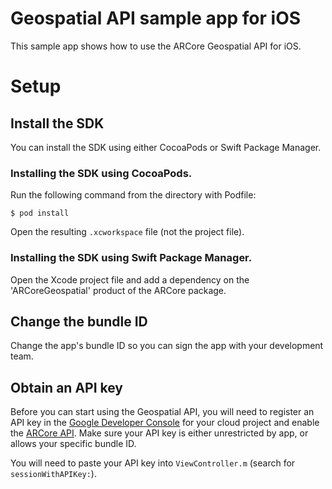 # Geospatial API sample app for iOS

This sample app shows how to use the ARCore Geospatial API for iOS.

# Setup

## Install the SDK

You can install the SDK using either CocoaPods or Swift Package Manager.

### Installing the SDK using CocoaPods.

Run the following command from the directory with Podfile:

```
$ pod install
```

Open the resulting `.xcworkspace` file (not the project file).

### Installing the SDK using Swift Package Manager.

Open the Xcode project file and add a dependency on the 'ARCoreGeospatial'
product of the ARCore package.

## Change the bundle ID

Change the app's bundle ID so you can sign the app with your development team.

## Obtain an API key

Before you can start using the Geospatial API, you will need to register an
API key in the
[Google Developer Console](https://console.developers.google.com/) for your
cloud project and enable the [ARCore API](https://console.cloud.google.com/apis/library/arcore).
Make sure your API key is either unrestricted by app, or allows your specific
bundle ID.

You will need to paste your API key into `ViewController.m` (search for
`sessionWithAPIKey:`).
